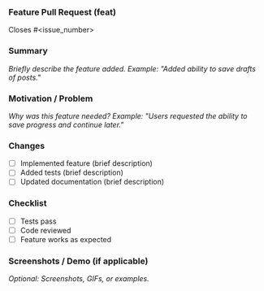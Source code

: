 ### Feature Pull Request (feat)

Closes #<issue_number>

### Summary
_Briefly describe the feature added. Example: "Added ability to save drafts of posts."_

### Motivation / Problem
_Why was this feature needed? Example: "Users requested the ability to save progress and continue later."_

### Changes
- [ ] Implemented feature (brief description)
- [ ] Added tests (brief description)
- [ ] Updated documentation (brief description)

### Checklist
- [ ] Tests pass
- [ ] Code reviewed
- [ ] Feature works as expected

### Screenshots / Demo (if applicable)
_Optional: Screenshots, GIFs, or examples._

